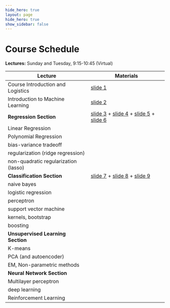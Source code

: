 ```yaml
---
hide_hero: true
layout: page
hide_hero: true
show_sidebar: false
---
```


# Course Schedule

**Lectures:** Sunday and Tuesday, 9:15-10:45 (Virtual)


| Lecture                              | Materials                                                    |
| ------------------------------------ | ------------------------------------------------------------ |
| Course Introduction and Logistics    | [slide 1](https://drive.google.com/drive/folders/1-3ryoiFJr3CESimjddb_82sQLk-kkC5u?usp=sharing) |
| Introduction to Machine Learning     | [slide 2](https://drive.google.com/drive/folders/1-3ryoiFJr3CESimjddb_82sQLk-kkC5u?usp=sharing) |
| **Regression Section**               | [slide 3](https://drive.google.com/drive/folders/1-3ryoiFJr3CESimjddb_82sQLk-kkC5u?usp=sharing) + [slide 4](https://drive.google.com/drive/folders/1-3ryoiFJr3CESimjddb_82sQLk-kkC5u?usp=sharing) + [slide 5](https://drive.google.com/drive/folders/1-3ryoiFJr3CESimjddb_82sQLk-kkC5u?usp=sharing) + [slide 6](https://drive.google.com/drive/folders/1-3ryoiFJr3CESimjddb_82sQLk-kkC5u?usp=sharing) |
| Linear Regression                    |                                                              |
| Polynomial Regression                |                                                              |
| bias-variance tradeoff               |                                                              |
| regularization (ridge regression)    |                                                              |
| non-quadratic regularization (lasso) |                                                              |
| **Classification Section**           | [slide 7](https://drive.google.com/drive/folders/1-3ryoiFJr3CESimjddb_82sQLk-kkC5u?usp=sharing) + [slide 8](https://drive.google.com/drive/folders/1-3ryoiFJr3CESimjddb_82sQLk-kkC5u?usp=sharing) + [slide 9](https://drive.google.com/drive/folders/1-3ryoiFJr3CESimjddb_82sQLk-kkC5u?usp=sharing) |
| naive bayes                          |                                                              |
| logistic regression                  |                                                              |
| perceptron                           |                                                              |
| support vector machine               |                                                              |
| kernels, bootstrap                   |                                                              |
| boosting                             |                                                              |
| **Unsupervised Learning Section**    |                                                              |
| K-means                              |                                                              |
| PCA (and autoencoder)                |                                                              |
| EM, Non-parametric methods           |                                                              |
| **Neural Network Section**           |                                                              |
| Multilayer perceptron                |                                                              |
| deep learning                        |                                                              |
| Reinforcement Learning               |                                                              |

